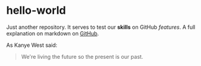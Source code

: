 # hello-world
Just another repository.
It serves to test our **skills** on GitHub *features*.
A full explanation on markdown on [GitHub](https://guides.github.com/features/mastering-markdown/).

As Kanye West said:

> We're living the future so
> the present is our past.

